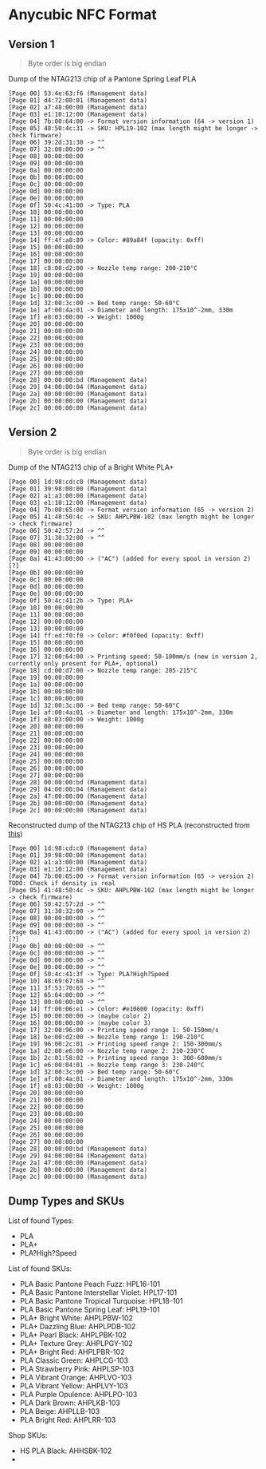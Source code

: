 # Anycubic NFC Format

## Version 1

> Byte order is big endian

Dump of the NTAG213 chip of a Pantone Spring Leaf PLA

```
[Page 00] 53:4e:63:f6 (Management data)
[Page 01] d4:72:00:01 (Management data)
[Page 02] a7:48:00:00 (Management data)
[Page 03] e1:10:12:00 (Management data)
[Page 04] 7b:00:64:00 -> Format version information (64 -> version 1)
[Page 05] 48:50:4c:31 -> SKU: HPL19-102 (max length might be longer -> check firmware)
[Page 06] 39:2d:31:30 -> ^^
[Page 07] 32:00:00:00 -> ^^
[Page 08] 00:00:00:00
[Page 09] 00:00:00:00
[Page 0a] 00:00:00:00
[Page 0b] 00:00:00:00
[Page 0c] 00:00:00:00
[Page 0d] 00:00:00:00
[Page 0e] 00:00:00:00
[Page 0f] 50:4c:41:00 -> Type: PLA
[Page 10] 00:00:00:00
[Page 11] 00:00:00:00
[Page 12] 00:00:00:00
[Page 13] 00:00:00:00
[Page 14] ff:4f:a8:89 -> Color: #89a84f (opacity: 0xff)
[Page 15] 00:00:00:00
[Page 16] 00:00:00:00
[Page 17] 00:00:00:00
[Page 18] c8:00:d2:00 -> Nozzle temp range: 200-210°C
[Page 19] 00:00:00:00
[Page 1a] 00:00:00:00
[Page 1b] 00:00:00:00
[Page 1c] 00:00:00:00
[Page 1d] 32:00:3c:00 -> Bed temp range: 50-60°C
[Page 1e] af:00:4a:01 -> Diameter and length: 175x10^-2mm, 330m
[Page 1f] e8:03:00:00 -> Weight: 1000g
[Page 20] 00:00:00:00
[Page 21] 00:00:00:00
[Page 22] 00:00:00:00
[Page 23] 00:00:00:00
[Page 24] 00:00:00:00
[Page 25] 00:00:00:00
[Page 26] 00:00:00:00
[Page 27] 00:00:00:00
[Page 28] 00:00:00:bd (Management data)
[Page 29] 04:00:00:04 (Management data)
[Page 2a] 00:00:00:00 (Management data)
[Page 2b] 00:00:00:00 (Management data)
[Page 2c] 00:00:00:00 (Management data)
```

## Version 2

> Byte order is big endian

Dump of the NTAG213 chip of a Bright White PLA+

```
[Page 00] 1d:98:cd:c0 (Management data)
[Page 01] 39:98:00:00 (Management data)
[Page 02] a1:a3:00:00 (Management data)
[Page 03] e1:10:12:00 (Management data)
[Page 04] 7b:00:65:00 -> Format version information (65 -> version 2)
[Page 05] 41:48:50:4c -> SKU: AHPLPBW-102 (max length might be longer -> check firmware)
[Page 06] 50:42:57:2d -> ^^
[Page 07] 31:30:32:00 -> ^^
[Page 08] 00:00:00:00
[Page 09] 00:00:00:00
[Page 0a] 41:43:00:00 -> ("AC") (added for every spool in version 2) [?]
[Page 0b] 00:00:00:00
[Page 0c] 00:00:00:00
[Page 0d] 00:00:00:00
[Page 0e] 00:00:00:00
[Page 0f] 50:4c:41:2b -> Type: PLA+
[Page 10] 00:00:00:00
[Page 11] 00:00:00:00
[Page 12] 00:00:00:00
[Page 13] 00:00:00:00
[Page 14] ff:ed:f0:f0 -> Color: #f0f0ed (opacity: 0xff)
[Page 15] 00:00:00:00
[Page 16] 00:00:00:00
[Page 17] 32:00:64:00 -> Printing speed: 50-100mm/s (new in version 2, currently only present for PLA+, optional)
[Page 18] cd:00:d7:00 -> Nozzle temp range: 205-215°C
[Page 19] 00:00:00:00
[Page 1a] 00:00:00:00
[Page 1b] 00:00:00:00
[Page 1c] 00:00:00:00
[Page 1d] 32:00:3c:00 -> Bed temp range: 50-60°C
[Page 1e] af:00:4a:01 -> Diameter and length: 175x10^-2mm, 330m
[Page 1f] e8:03:00:00 -> Weight: 1000g
[Page 20] 00:00:00:00
[Page 21] 00:00:00:00
[Page 22] 00:00:00:00
[Page 23] 00:00:00:00
[Page 24] 00:00:00:00
[Page 25] 00:00:00:00
[Page 26] 00:00:00:00
[Page 27] 00:00:00:00
[Page 28] 00:00:00:bd (Management data)
[Page 29] 04:00:00:04 (Management data)
[Page 2a] 47:00:00:00 (Management data)
[Page 2b] 00:00:00:00 (Management data)
[Page 2c] 00:00:00:00 (Management data)
```

Reconstructed dump of the NTAG213 chip of HS PLA (reconstructed
from [this](https://www.reddit.com/r/anycubic/comments/1g047ad/comment/mdz70s9/?utm_source=share&utm_medium=web3x&utm_name=web3xcss&utm_term=1&utm_content=share_button))

```
[Page 00] 1d:98:cd:c0 (Management data)
[Page 01] 39:98:00:00 (Management data)
[Page 02] a1:a3:00:00 (Management data)
[Page 03] e1:10:12:00 (Management data)
[Page 04] 7b:00:65:00 -> Format version information (65 -> version 2) TODO: Check if density is real
[Page 05] 41:48:50:4c -> SKU: AHPLPBW-102 (max length might be longer -> check firmware)
[Page 06] 50:42:57:2d -> ^^
[Page 07] 31:30:32:00 -> ^^
[Page 08] 00:00:00:00 -> ^^
[Page 09] 00:00:00:00 -> ^^
[Page 0a] 41:43:00:00 -> ("AC") (added for every spool in version 2) [?]
[Page 0b] 00:00:00:00 -> ^^
[Page 0c] 00:00:00:00 -> ^^
[Page 0d] 00:00:00:00 -> ^^
[Page 0e] 00:00:00:00 -> ^^
[Page 0f] 50:4c:41:3f -> Type: PLA?High?Speed
[Page 10] 48:69:67:68 -> ^^
[Page 11] 3f:53:70:65 -> ^^
[Page 12] 65:64:00:00 -> ^^
[Page 13] 00:00:00:00 -> ^^
[Page 14] ff:00:06:e1 -> Color: #e10600 (opacity: 0xff)
[Page 15] 00:00:00:00 -> (maybe color 2)
[Page 16] 00:00:00:00 -> (maybe color 3)
[Page 17] 32:00:96:00 -> Printing speed range 1: 50-150mm/s
[Page 18] be:00:d2:00 -> Nozzle temp range 1: 190-210°C
[Page 19] 96:00:2c:01 -> Printing speed range 2: 150-300mm/s
[Page 1a] d2:00:e6:00 -> Nozzle temp range 2: 210-230°C
[Page 1b] 2c:01:58:02 -> Printing speed range 3: 300-600mm/s
[Page 1c] e6:00:04:01 -> Nozzle temp range 3: 230-240°C
[Page 1d] 32:00:3c:00 -> Bed temp range: 50-60°C
[Page 1e] af:00:4a:01 -> Diameter and length: 175x10^-2mm, 330m
[Page 1f] e8:03:00:00 -> Weight: 1000g
[Page 20] 00:00:00:00
[Page 21] 00:00:00:00
[Page 22] 00:00:00:00
[Page 23] 00:00:00:00
[Page 24] 00:00:00:00
[Page 25] 00:00:00:00
[Page 26] 00:00:00:00
[Page 27] 00:00:00:00
[Page 28] 00:00:00:bd (Management data)
[Page 29] 04:00:00:04 (Management data)
[Page 2a] 47:00:00:00 (Management data)
[Page 2b] 00:00:00:00 (Management data)
[Page 2c] 00:00:00:00 (Management data)
```

## Dump Types and SKUs

List of found Types:

- PLA
- PLA+
- PLA?High?Speed

List of found SKUs:

- PLA Basic Pantone Peach Fuzz: HPL16-101
- PLA Basic Pantone Interstellar Violet: HPL17-101
- PLA Basic Pantone Tropical Turquoise: HPL18-101
- PLA Basic Pantone Spring Leaf: HPL19-101
- PLA+ Bright White: AHPLPBW-102
- PLA+ Dazzling Blue: AHPLPDB-102
- PLA+ Pearl Black: AHPLPBK-102
- PLA+ Texture Grey: AHPLPGY-102
- PLA+ Bright Red: AHPLPBR-102
- PLA Classic Green: AHPLCG-103
- PLA Strawberry Pink: AHPLSP-103
- PLA Vibrant Orange: AHPLVO-103
- PLA Vibrant Yellow: AHPLVY-103
- PLA Purple Opulence: AHPLPO-103
- PLA Dark Brown: AHPLKB-103
- PLA Beige: AHPLLB-103
- PLA Bright Red: AHPLRR-103

Shop SKUs:
- HS PLA Black: AHHSBK-102
- 
